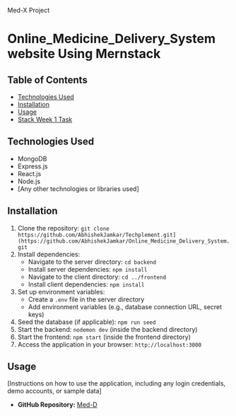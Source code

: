 Med-X Project
# Online_Medicine_Delivery_System website Using Mernstack 


## Table of Contents

- [Technologies Used](#technologies-used)
- [Installation](#installation)
- [Usage](#usage)
- [Stack Week 1 Task](#stack-week-1-task)


## Technologies Used

- MongoDB
- Express.js
- React.js
- Node.js
- [Any other technologies or libraries used]

## Installation

1. Clone the repository: `git clone https://github.com/AbhishekJamkar/Techplement.git](https://github.com/AbhishekJamkar/Online_Medicine_Delivery_System.git`
2. Install dependencies:
   - Navigate to the server directory: `cd backend`
   - Install server dependencies: `npm install`
   - Navigate to the client directory: `cd ../frontend`
   - Install client dependencies: `npm install`
3. Set up environment variables:
   - Create a `.env` file in the server directory
   - Add environment variables (e.g., database connection URL, secret keys)
4. Seed the database (if applicable): `npm run seed`
5. Start the backend: `nodemon dev` (inside the backend directory)
6. Start the frontend: `npm start` (inside the frontend directory)
7. Access the application in your browser: `http://localhost:3000`

## Usage

[Instructions on how to use the application, including any login credentials, demo accounts, or sample data]

- **GitHub Repository:** [Med-D](https://github.com/AbhishekJamkar/Online_Medicine_Delivery_System.git)

